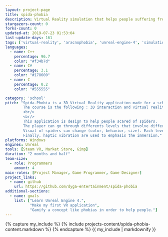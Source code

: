 ```yaml
---
layout: project-page
title: spida-phobia
description: Virtual Reality simulation that helps people suffering from arachnophobia.
stargazers-count: 0
forks-count: 0
updated-at: 2019-07-23 01:53:04
last-update-days: 161
tags: ['virtual-reality', 'aracnophobia', 'unreal-engine-4', 'simulation']
languages: 
  - name: C++
    percentage: 96.7
    color: "#f34b7d"
  - name: C#
    percentage: 3.1
    color: "#178600"
  - name: C
    percentage: 0.2
    color: "#555555"

category: 'school'
pitch: "Spida-Phobia is a 3D Virtual Reality application made for a school project at the Université du Québec à Chicoutimi (UQAC).
        The course is the following : 3D interaction and virtual reality (8INF849).
        <br/>
        <br/>
        This application is design to help people scared of spiders.
        The player can go through differents levels that involve different type of spiders.
        Visual of spiders can change (color, behavior, size). Each level contains a unique environment.
        Finally, haptic vibration are used to emphasis the immersion."
platforms: Windows
engines: Unreal
tools: [Steam VR, Market Store, Gimp]
duration: "2 months and half"
team-size:
  - role: Programmers
    amount: 4
main-roles: [Project Manager, Game Programmer, Game Designer]
project_links:
  - name: github
    url: https://github.com/dyga-entertainment/spida-phobia
additional-sections:
  - name: goals
    list: ["Learn Unreal Engine 4.",
           "Make my first VR application",
           "Gamify a concept like phobias in order to help people."]
---
```

<!---
Gregoire Boiron <gregoire.boiron@gmail.com>
Copyright (c) 2018-2019 Gregoire Boiron  All Rights Reserved.
--->

{% capture my_include %}
{% include projects-content/spida-phobia-content.markdown %}
{% endcapture %}
{{ my_include | markdownify }}
